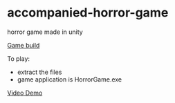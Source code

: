 # accompanied-horror-game
horror game made in unity

[Game build](https://drive.google.com/file/d/1jroaz2PNmx4vqm_EQETzDH4K9gUX8Zbe/view?usp=sharing)

To play:
- extract the files
- game application is HorrorGame.exe

[Video Demo](https://youtu.be/BZ8RndFBtqY)
